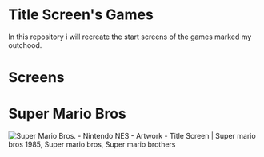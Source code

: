 # Title Screen's Games

In this repository i will recreate the start screens of the games marked my outchood.


# Screens
# Super Mario Bros

![Super Mario Bros. - Nintendo NES - Artwork - Title Screen | Super mario  bros 1985, Super mario bros, Super mario brothers](https://i.pinimg.com/originals/af/6e/61/af6e61753d8ee836bc64a4b60d8b168b.png)


